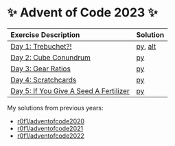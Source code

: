 # :sparkles: Advent of Code 2023 :sparkles:

|Exercise Description|Solution|
|:---|:---|
|[Day 1: Trebuchet?!](https://adventofcode.com/2023/day/1)                       |[py](/day01/main.py), [alt](/day01/alt.py)|
|[Day 2: Cube Conundrum](https://adventofcode.com/2023/day/2)                    |[py](/day02/main.py)|
|[Day 3: Gear Ratios](https://adventofcode.com/2023/day/3)                       |[py](/day03/main.py)|
|[Day 4: Scratchcards](https://adventofcode.com/2023/day/4)                      |[py](/day04/main.py)|
|[Day 5: If You Give A Seed A Fertilizer](https://adventofcode.com/2023/day/5)   |[py](/day05/main.py)|

My solutions from previous years:
* [r0f1/adventofcode2020](https://github.com/r0f1/adventofcode2020)
* [r0f1/adventofcode2021](https://github.com/r0f1/adventofcode2021)
* [r0f1/adventofcode2022](https://github.com/r0f1/adventofcode2022)
